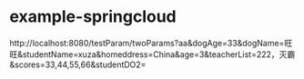 # example-springcloud
http://localhost:8080/testParam/twoParams?aa&dogAge=33&dogName=旺旺&studentName=xuza&homeddress=China&age=3&teacherList=222，灭霸&scores=33,44,55,66&studentDO2=
